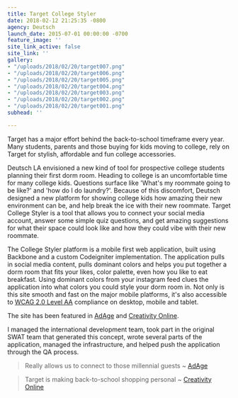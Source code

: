 ```yaml
---
title: Target College Styler
date: 2018-02-12 21:25:35 -0800
agency: Deutsch
launch_date: 2015-07-01 00:00:00 -0700
feature_image: ''
site_link_active: false
site_link: ''
gallery:
- "/uploads/2018/02/20/target007.png"
- "/uploads/2018/02/20/target006.png"
- "/uploads/2018/02/20/target005.png"
- "/uploads/2018/02/20/target004.png"
- "/uploads/2018/02/20/target003.png"
- "/uploads/2018/02/20/target002.png"
- "/uploads/2018/02/20/target001.png"
subhead: ''

---
```

Target has a major effort behind the back-to-school timeframe every year. Many students, parents and those buying for kids moving to college, rely on Target for stylish, affordable and fun college accessories.

Deutsch LA envisioned a new kind of tool for prospective college students planning their first dorm room. Heading to college is an uncomfortable time for many college kids. Questions surface like 'What's my roommate going to be like?' and 'how do I do laundry?'. Because of this discomfort, Deutsch designed a new platform for showing college kids how amazing their new environment can be, and help break the ice with their new roommate. Target College Styler is a tool that allows you to connect your social media account, answer some simple quiz questions, and get amazing suggestions for what their space could look like and how they could vibe with their new roommate.

The College Styler platform is a mobile first web application, built using Backbone and a custom Codeigniter implementation. The application pulls in social media content, pulls dominant colors and helps you put together a dorm room that fits your likes, color palette, even how you like to eat breakfast. Using dominant colors from your instagram feed clues the application into what colors you could style your dorm room in. Not only is this site smooth and fast on the major mobile platforms, it's also accessible to [WCAG 2.0 Level AA](\[http://www.w3.org/WAI/intro/wcag) compliance on desktop, mobile and tablet.

The site has been featured in [AdAge](http://adage.com/article/acxiom/target-taps-millenial-market-back-school-push/299675/) and [Creativity Online](http://creativity-online.com/work/target-made-for-u-college-styler/42845).

I managed the international development team, took part in the original SWAT team that generated this concept, wrote several parts of the application, managed the infrastructure, and helped push the application through the QA process.

> Really allows us to connect to those millennial guests \~ [AdAge](http://adage.com/article/acxiom/target-taps-millenial-market-back-school-push/299675/)

> Target is making back-to-school shopping personal \~ [Creativity Online](http://creativity-online.com/work/target-made-for-u-college-styler/42845)